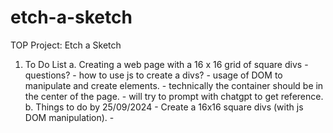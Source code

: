 # etch-a-sketch
TOP Project: Etch a Sketch

1. To Do List
    a. Creating a web page with a 16 x 16 grid of square divs
        - questions?
        - how to use js to create a divs?
        - usage of DOM to manipulate and create elements.
        - technically the container should be in the center of the page.
        - will try to prompt with chatgpt to get reference.
    b. Things to do by 25/09/2024
        - Create a 16x16 square divs (with js DOM manipulation).
        - 

